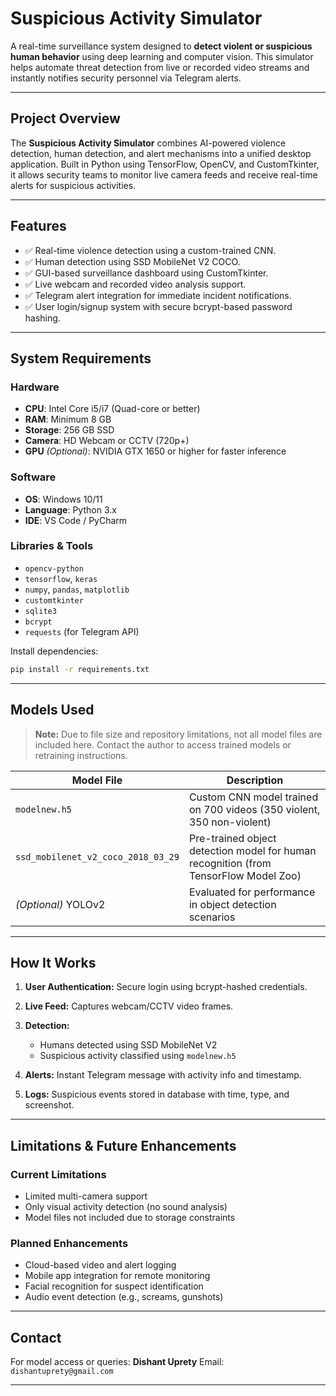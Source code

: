 # Suspicious Activity Simulator

A real-time surveillance system designed to **detect violent or suspicious human behavior** using deep learning and computer vision. This simulator helps automate threat detection from live or recorded video streams and instantly notifies security personnel via Telegram alerts.

---

## Project Overview

The **Suspicious Activity Simulator** combines AI-powered violence detection, human detection, and alert mechanisms into a unified desktop application. Built in Python using TensorFlow, OpenCV, and CustomTkinter, it allows security teams to monitor live camera feeds and receive real-time alerts for suspicious activities.

---

## Features

* ✅ Real-time violence detection using a custom-trained CNN.
* ✅ Human detection using SSD MobileNet V2 COCO.
* ✅ GUI-based surveillance dashboard using CustomTkinter.
* ✅ Live webcam and recorded video analysis support.
* ✅ Telegram alert integration for immediate incident notifications.
* ✅ User login/signup system with secure bcrypt-based password hashing.

---

## System Requirements

### Hardware

* **CPU**: Intel Core i5/i7 (Quad-core or better)
* **RAM**: Minimum 8 GB
* **Storage**: 256 GB SSD
* **Camera**: HD Webcam or CCTV (720p+)
* **GPU** *(Optional)*: NVIDIA GTX 1650 or higher for faster inference

### Software

* **OS**: Windows 10/11
* **Language**: Python 3.x
* **IDE**: VS Code / PyCharm

### Libraries & Tools

* `opencv-python`
* `tensorflow`, `keras`
* `numpy`, `pandas`, `matplotlib`
* `customtkinter`
* `sqlite3`
* `bcrypt`
* `requests` (for Telegram API)

Install dependencies:

```bash
pip install -r requirements.txt
```

---

## Models Used

> **Note:** Due to file size and repository limitations, not all model files are included here. Contact the author to access trained models or retraining instructions.

| Model File                         | Description                                                                          |
| ---------------------------------- | ------------------------------------------------------------------------------------ |
| `modelnew.h5`                      | Custom CNN model trained on 700 videos (350 violent, 350 non-violent)                |
| `ssd_mobilenet_v2_coco_2018_03_29` | Pre-trained object detection model for human recognition (from TensorFlow Model Zoo) |
| *(Optional)* YOLOv2                | Evaluated for performance in object detection scenarios                              |

---

##  How It Works

1. **User Authentication:** Secure login using bcrypt-hashed credentials.
2. **Live Feed:** Captures webcam/CCTV video frames.
3. **Detection:**

   * Humans detected using SSD MobileNet V2
   * Suspicious activity classified using `modelnew.h5`
4. **Alerts:** Instant Telegram message with activity info and timestamp.
5. **Logs:** Suspicious events stored in database with time, type, and screenshot.

---

## Limitations & Future Enhancements

### Current Limitations

* Limited multi-camera support
* Only visual activity detection (no sound analysis)
* Model files not included due to storage constraints

### Planned Enhancements

* Cloud-based video and alert logging
* Mobile app integration for remote monitoring
* Facial recognition for suspect identification
* Audio event detection (e.g., screams, gunshots)

---

## Contact

For model access or queries:
**Dishant Uprety**
Email: `dishantuprety@gmail.com`

---
